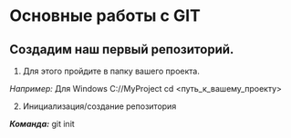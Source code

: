 # Основные работы с GIT
## Создадим наш первый репозиторий. 
1. Для этого пройдите в папку вашего проекта.

*Например:* 
Для Windows С://MyProject
cd <путь_к_вашему_проекту>

2. Инициализация/создание репозитория

__*Команда:*__ git init
